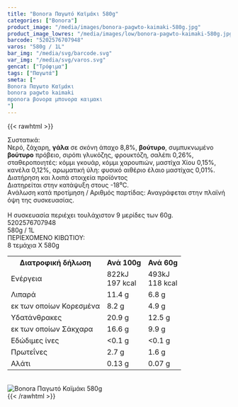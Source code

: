 ```yaml
---
title: "Bonora Παγωτό Καϊμάκι 580g"
categories: ["Bonora"]
product_image: "/media/images/bonora-pagwto-kaimaki-580g.jpg"
product_image_lowres: "/media/images/low/bonora-pagwto-kaimaki-580g.jpg"
barcode: "5202576707948"
varos: "580g / 1L"
bar_img: "/media/svg/barcode.svg"
var_img: "/media/svg/varos.svg"
gencat: ["Τρόφιμα"]
tags: ["Παγωτά"]
smeta: ["
Bonora Παγωτο Καϊμάκι
bonora pagwto kaimaki
mponora βονορα μπονορα καιμακι
"]
---
```

{{< rawhtml >}}

<div class="sload94"><div class="product"><div id="sistatika">Συστατικά:</div><div class="alltext">Νερό, ζάχαρη, <b>γάλα</b> σε σκόνη άπαχο 8,8%, <b>βούτυρο</b>, συμπυκνωμένο <b>βούτυρο</b> πρόβειο, σιρόπι γλυκόζης, φρουκτόζη, σαλέπι 0,26%, σταθεροποιητές: κόμμι γκουάρ, κόμμι χαρουπιών, μαστίχα Χίου 0,15%, κανέλα 0,12%, αρωματική ύλη: φυσικό αιθέριο έλαιο μαστίχας 0,01%.</div><div id="loipa">Διατήρηση και λοιπά στοιχεία προϊόντος</div><div class="alltext">Διατηρείται στην κατάψυξη στους -18⁰C.<br>Aνάλωση κατά προτίμηση / Aριθμός παρτίδας: Αναγράφεται στην πλαϊνή όψη της συσκευασίας.<br><br>H συσκευασία περιέχει τουλάχιστον 9 μερίδες των 60g.</div><div id="barcode"><div id="barimage1"></div><span id="bartext">5202576707948</span></div><div id="varos"><div id="varosimage1"></div><span id="varostext">580g / 1L</span></div><div id="kivotio">ΠΕΡΙΕΧΟΜΕΝΟ ΚΙΒΩΤΙΟΥ:<br>8 τεμάχια Χ 580g</div><div class="tabout"><table id="diatable"><tbody><tr><th>Διατροφική δήλωση</th><th>Ανά 100g</th><th>Ανά 60g</th></tr><tr><td class="texr2">Ενέργεια</td><td class="texr">822kJ<br>197 kcal</td><td class="texr">493kJ<br>118 kcal</td></tr><tr><td class="texr2">Λιπαρά</td><td class="texr">11.4 g</td><td class="texr">6.8 g</td></tr><tr><td class="gray">εκ των οποίων Κορεσµένα</td><td class="gray2">8.2 g</td><td class="gray2">4.9 g</td></tr><tr><td class="texr2">Yδατάνθρακες</td><td class="texr">20.9 g</td><td class="texr">12.5 g</td></tr><tr><td class="gray">εκ των οποίων Σάκχαρα</td><td class="gray2">16.6 g</td><td class="gray2">9.9 g</td></tr><tr><td class="texr2">Eδώδιμες ίνες</td><td class="texr">&lt;0.1 g</td><td class="texr">&lt;0.1 g</td></tr><tr><td class="texr2">Πρωτεΐνες</td><td class="texr">2.7 g</td><td class="texr">1.6 g</td></tr><tr><td class="texr2">Αλάτι</td><td class="texr">0.13 g</td><td class="texr">0.07 g</td></tr></tbody></table></div><br><div class="pimg"><img alt="Bonora Παγωτό Καϊμάκι 580g" title="Bonora Παγωτό Καϊμάκι 580g" src="/media/images/bonora-pagwto-kaimaki-580g.jpg"></div></div></div>
{{< /rawhtml >}}


